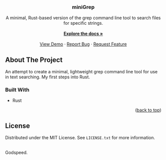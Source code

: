 <a name="readme-top"></a>

<br />
<h3 align="center">miniGrep</h3>

  <p align="center">
    A minimal, Rust-based version of the grep command line tool to search files for specific strings.
    <br />
    <br />
    <a href="https://github.com/carterfaceysmith/miniGrep"><strong>Explore the docs »</strong></a>
    <br />
    <br />
    <a href="https://github.com/carterfaceysmith/miniGrep">View Demo</a>
    ·
    <a href="https://github.com/carterfaceysmith/miniGrep/issues">Report Bug</a>
    ·
    <a href="https://github.com/carterfaceysmith/miniGrep/issues">Request Feature</a>
  </p>
</div>

<!-- ABOUT THE PROJECT -->
## About The Project

An attempt to create a minimal, lightweight grep command line tool for use in text searching. My first steps into Rust.

### Built With

* Rust

<p align="right">(<a href="#readme-top">back to top</a>)</p>

## License

Distributed under the MIT License. See `LICENSE.txt` for more information.
</br>
</br>

Godspeed.
